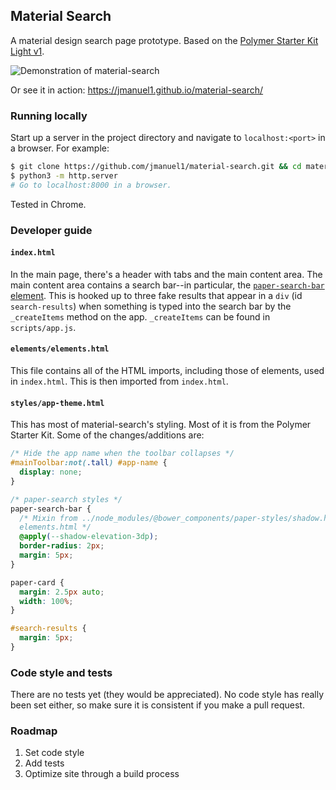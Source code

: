 Material Search
---------------

A material design search page prototype. Based on the [Polymer Starter Kit
Light v1](https://github.com/PolymerElements/polymer-starter-kit).

![Demonstration of material-search](https://cloud.githubusercontent.com/assets/7255867/19464608/9e4247da-94b2-11e6-9a39-7318abb94b7e.gif)

Or see it in action: https://jmanuel1.github.io/material-search/

### Running locally

Start up a server in the project directory and navigate to `localhost:<port>`
in a browser. For example:

```bash
$ git clone https://github.com/jmanuel1/material-search.git && cd material-search
$ python3 -m http.server
# Go to localhost:8000 in a browser.
```

Tested in Chrome.

### Developer guide

#### `index.html`

In the main page, there's a header with tabs and the
main content area. The main content area contains a search bar--in particular,
the [`paper-search-bar` element](http://collaborne.github.io/paper-search/components/paper-search/).
This is hooked up to three fake results that appear in a `div` (id
`search-results`) when something is typed into the search bar by the
`_createItems` method on the app. `_createItems` can be found in
`scripts/app.js`.

#### `elements/elements.html`

This file contains all of the HTML imports, including those of elements, used
in `index.html`. This is then imported from `index.html`.

#### `styles/app-theme.html`

This has most of material-search's styling. Most of it is from the Polymer
Starter Kit. Some of the changes/additions are:

```css
/* Hide the app name when the toolbar collapses */
#mainToolbar:not(.tall) #app-name {
  display: none;
}
```

```css
/* paper-search styles */
paper-search-bar {
  /* Mixin from ../node_modules/@bower_components/paper-styles/shadow.html, imported from
  elements.html */
  @apply(--shadow-elevation-3dp);
  border-radius: 2px;
  margin: 5px;
}

paper-card {
  margin: 2.5px auto;
  width: 100%;
}

#search-results {
  margin: 5px;
}
```

### Code style and tests

There are no tests yet (they would be appreciated). No code style has
really been set either, so make sure it is consistent if you make a pull
request.

### Roadmap

1. Set code style
2. Add tests
3. Optimize site through a build process

<!-- TODO: Announce this -->
